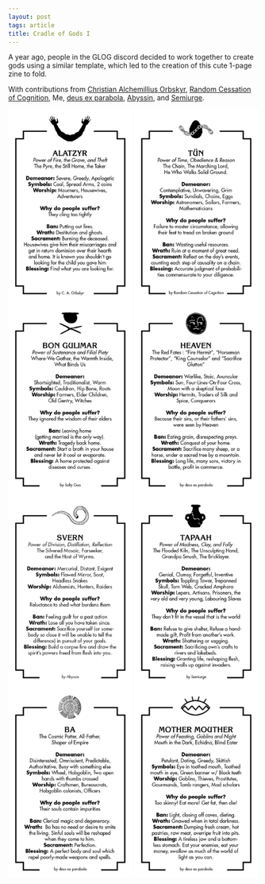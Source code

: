 ```yaml
---
layout: post
tags: article
title: Cradle of Gods I
---
```


A year ago, people in the GLOG discord decided to work together to create gods using a similar template, which led to the creation of this cute 1-page zine to fold.

With contributions from [Christian Alchemillius Orbskyr](https://pilgrimtemple.blogspot.com/), [Random Cessation of Cognition](https://craggenloch.blogspot.com/), Me, [deus ex parabola](https://as-they-must.blogspot.com/), [Abyssin](https://abyssin.github.io/), and [Semiurge](https://archonsmarchon.blogspot.com/). 

<img align="center" width=250px src="/images/cradleofgods/cradle of gods.png">
<img align="center" width=250px src="/images/cradleofgods/cradle of gods2.png">
<img align="center" width=250px src="/images/cradleofgods/cradle of gods3.png">
<img align="center" width=250px src="/images/cradleofgods/cradle of gods4.png">
<img align="center" width=250px src="/images/cradleofgods/cradle of gods5.png">
<img align="center" width=250px src="/images/cradleofgods/cradle of gods6.png">
<img align="center" width=250px src="/images/cradleofgods/cradle of gods7.png">
<img align="center" width=250px src="/images/cradleofgods/cradle of gods8.png">
